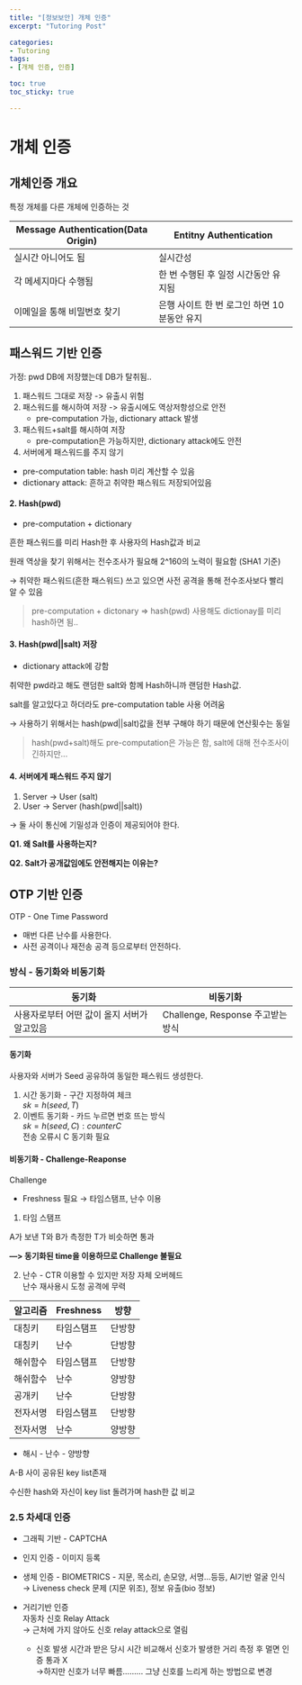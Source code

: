 ```yaml
---
title: "[정보보안] 개체 인증"
excerpt: "Tutoring Post"

categories:
- Tutoring
tags:
- [개체 인증, 인증]

toc: true
toc_sticky: true

---
```


# 개체 인증

## 개체인증 개요
특정 개체를 다른 개체에 인증하는 것

| Message Authentication(Data Origin) | Entitny Authentication |
| --- | --- |
| 실시간 아니어도 됨  | 실시간성 |
| 각 메세지마다 수행됨 | 한 번 수행된 후 일정 시간동안 유지됨 |
| 이메일을 통해 비밀번호 찾기 | 은행 사이트 한 번 로그인 하면 10분동안 유지 |

## 패스워드 기반 인증

가정: pwd DB에 저장했는데 DB가 탈취됨..
1. 패스워드 그대로 저장 -> 유출시 위험
2. 패스워드를 해시하여 저장 -> 유출시에도 역상저항성으로 안전  
    - pre-computation 가능, dictionary attack 발생
3. 패스워드+salt를 해시하여 저장  
    - pre-computation은 가능하지만, dictionary attack에도 안전
4. 서버에게 패스워드를 주지 않기  

- pre-computation table: hash 미리 계산할 수 있음
- dictionary attack: 흔하고 취약한 패스워드 저장되어있음  

#### 2. Hash(pwd)
- pre-computation + dictionary

흔한 패스워드를 미리 Hash한 후 사용자의 Hash값과 비교

원래 역상을 찾기 위해서는 전수조사가 필요해 2^160의 노력이 필요함 (SHA1 기준)

→ 취약한 패스워드(흔한 패스워드) 쓰고 있으면 사전 공격을 통해 전수조사보다 빨리 알 수 있음
        
>pre-computation + dictonary => hash(pwd) 사용해도 dictionay를 미리 hash하면 됨..

#### 3. Hash(pwd||salt) 저장
- dictionary attack에 강함

취약한 pwd라고 해도 랜덤한 salt와 함께 Hash하니까 랜덤한 Hash값.

salt를 알고있다고 하더라도 pre-computation table 사용 어려움

→ 사용하기 위해서는 hash(pwd||salt)값을 전부 구해야 하기 때문에 연산횟수는 동일

>hash(pwd+salt)해도 pre-computation은 가능은 함, salt에 대해 전수조사이긴하지만...

#### 4. 서버에게 패스워드 주지 않기
1. Server → User (salt)
2. User → Server (hash(pwd||salt))

→ 둘 사이 통신에 기밀성과 인증이 제공되어야 한다.


**Q1. 왜 Salt를 사용하는지?**

**Q2. Salt가 공개값임에도 안전해지는 이유는?**

## OTP 기반 인증

OTP - One Time Password

- 매번 다른 난수를 사용한다.
- 사전 공격이나 재전송 공격 등으로부터 안전하다.

### 방식 - 동기화와 비동기화

| 동기화 | 비동기화 |
| --- | --- |
|  사용자로부터 어떤 값이 올지 서버가 알고있음 | Challenge, Response 주고받는 방식 |

#### 동기화
사용자와 서버가 Seed 공유하여 동일한 패스워드 생성한다.  
1. 시간 동기화 - 구간 지정하여 체크  
    $sk=h(seed,T)$
2. 이벤트 동기화 - 카드 누르면 번호 뜨는 방식  
    $sk=h(seed,C): counter C$  
    전송 오류시 C 동기화 필요

#### 비동기화 - Challenge-Reaponse
Challenge  
 - Freshness 필요 → 타임스탬프, 난수 이용

1. 타임 스탬프

A가 보낸 T와 B가 측정한 T가 비슷하면 통과

**—> 동기화된 time을 이용하므로 Challenge 불필요**

2. 난수 - CTR 이용할 수 있지만 저장 자체 오버헤드  
    난수 재사용시 도청 공격에 무력

|알고리즘|Freshness|방향|
| --- | --- | --- |
| 대칭키 | 타임스탬프 | 단방향 |
|대칭키| 난수 | 단방향 |
| 해쉬함수 | 타임스탬프 | 단방향 |
|해쉬함수| 난수 | 양방향 |
| 공개키 | 난수 | 단방향 |
| 전자서명 | 타임스탬프 | 단방향 |
|전자서명| 난수 | 양방향 |

- 해시 - 난수 - 양방향

A-B 사이 공유된 key list존재

수신한 hash와 자신이 key list 돌려가며 hash한 값 비교


### 2.5 차세대 인증

- 그래픽 기반 - CAPTCHA
- 인지 인증 - 이미지 등록
- 생체 인증 - BIOMETRICS - 지문, 목소리, 손모양, 서명…등등, AI기반 얼굴 인식  
    → Liveness check 문제 (지문 위조), 정보 유출(bio 정보)

- 거리기반 인증  
    자동차 신호 Relay Attack   
    → 근처에 가지 않아도 신호 relay attack으로 열림  

    - 신호 발생 시간과 받은 당시 시간 비교해서 신호가 발생한 거리 측정 후 멀면 인증 통과 X   
        →하지만 신호가 너무 빠름……… 그냥 신호를 느리게 하는 방법으로 변경

